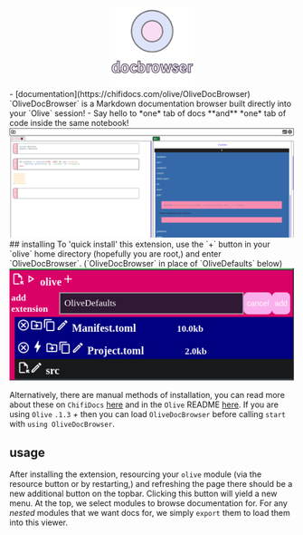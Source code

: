 <div align="center"><img width=150 src="https://github.com/ChifiSource/image_dump/blob/main/olive/0.1/extensions/olivedbrowse.png">
</div>
- [documentation](https://chifidocs.com/olive/OliveDocBrowser)
`OliveDocBrowser` is a Markdown documentation browser built directly into your `Olive` session! 
- Say hello to *one* tab of docs **and** *one* tab of code inside the same notebook!
<img src="https://github.com/ChifiSource/image_dump/blob/main/olive/0.1/hlsc/Screenshot%20from%202025-05-27%2010-18-02.png"></img>
## installing
To 'quick install' this extension, use the `+` button in your `olive` home directory (hopefully you are root,) and enter `OliveDocBrowser`. (`OliveDocBrowser` in place of `OliveDefaults` below)

<img src="https://github.com/ChifiSource/image_dump/raw/main/olive/doc92sc/ext.png">

Alternatively, there are manual methods of installation, you can read more about these on `ChifiDocs` [here](https://chifidocs.com/olive/Olive/extending-olive) and in the `Olive` README [here](https://github.com/ChifiSource/Olive.jl#installing-extensions). If you are using `Olive` `.1.3` *+* then you can load `OliveDocBrowser` before calling `start` with `using OliveDocBrowser`.
## usage
After installing the extension, resourcing your `olive` module (via the resource button or by restarting,) and refreshing the page there should be a new additional button on the topbar. Clicking this button will yield a new menu. At the top, we select modules to browse documentation for. For any *nested* modules that we want docs for, we simply `export` them to load them into this viewer.

